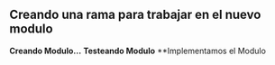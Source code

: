 ## Creando una rama para trabajar en el nuevo modulo

**Creando Modulo...**
**Testeando Modulo**
**Implementamos el Modulo
